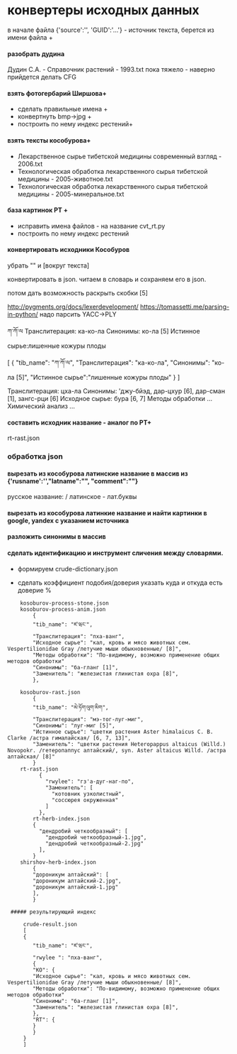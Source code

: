 # конвертеры исходных данных
в начале файла {'source':'', 'GUID':'...'} - источник текста, берется из имени файла +

#### разобрать дудина 
Дудин С.А. - Справочник растений - 1993.txt
пока тяжело - наверно прийдется делать CFG

#### взять фотогербарий Ширшова+
* сделать правильные имена +
* конвертнуть  bmp->jpg +
* построить по нему индекс рестений+

#### взять тексты кособурова+
* Лекарственное сырье тибетской медицины современный взгляд - 2006.txt
* Технологическая обработка лекарственного сырья тибетской медицины - 2005-животное.txt
* Технологическая обработка лекарственного сырья тибетской медицины - 2005-минеральное.txt

#### база картинок  РТ +
* исправить имена файлов - на название cvt_rt.py 
* построить по нему индекс рестений

#### конвертировать исходники Кособуров
убрать "" и [вокруг текста]

конвертировать в json. читаем в словарь и сохраняем его в json. 

потом дать возможность раскрыть скобки [5]

http://pygments.org/docs/lexerdevelopment/
https://tomassetti.me/parsing-in-python/
надо парсить YACC->PLY


ཀ་ཀོ་ལ
Транслитерация: ка-ко-ла
Синонимы: ко-ла [5]
Истинное сырье:лишенные кожуры плоды

[
{
"tib_name": "ཀ་ཀོ་ལ",
"Транслитерация": "ка-ко-ла",
"Синонимы": "ко-ла [5]",
"Истинное сырье":"лишенные кожуры плоды" 
}
] 

Транслитерация: цха-ла
Синонимы: 'джу-бйэд, дар-цхур [6], дар-сман [1], зангс-рци [6]
Исходное сырье: бура [6, 7]
Методы обработки
...
Химический анализ
...

#### составить исходник название - аналог по РТ+
rt-rast.json

### обработка json

#### вырезать из кособурова латинские название в массив из {'rusname':'',"latname":"", "comment":""}
русское название: /  латинское - лат.буквы 

#### вырезать из кособурова латинкие название и найти картинки в google, yandex с указанием источника

#### разложить синонимы в массив
#### сделать идентификацию и инструмент сличения между словарями. 
* формируем  crude-dictionary.json
- сделать коэффициент подобия/доверия указать куда и откуда есть доверие %
```   
    kosoburov-process-stone.json  
    kosoburov-process-anim.json   
        {
        "tib_name": "ཛ་ཝང་",
        "Транслитерация": "пха-ванг",
        "Исходное сырье": "кал, кровь и мясо животных сем. Vespertilionidae Gray /летучие мыши обыкновенные/ [8]",
        "Методы обработки": "По-видимому, возможно применение общих методов обработки"
        "Синонимы": "ба-гланг [1]",
        "Заменитель": "железистая глинистая охра [8]",
        },
        
    kosoburov-rast.json  
        {
        "tib_name": "མེ་ཏོག་ལུག་མིག",
        "Транслитерация": "мэ-тог-луг-миг",
        "Синонимы": "луг-миг [5]",
        "Истинное сырье": "цветки растения Aster himalaicus C. B. Clarke /астра гималайская/ [6, 7, 13]",
        "Заменитель": "цветки растения Heteropappus altaicus (Willd.) Novopokr. /гетеропаппус алтайский/, syn. Aster altaicus Willd. /астра алтайская/ [8]"
        }
    rt-rast.json
          {
            "rwylee": "гз'а-дуг-наг-по",
            "Заменитель": [
              "котовник узколистный",
              "соссюрея окруженная"
            ]
          },
        rt-herb-index.json
        {
          "дендробий четкообразный": [
            "дендробий четкообразный-1.jpg",
            "дендробий четкообразный-2.jpg"
          ],
        }   
    shirshov-herb-index.json
        {
        "дороникум алтайский": [
        "дороникум алтайский-2.jpg",
        "дороникум алтайский-1.jpg"
        ],
        }
```        
     ##### результирующий индекс
```
     crude-result.json
     [
     {
        "tib_name": "ཛ་ཝང་",
        "rwylee ": "пха-ванг",
        {
        "KO": {
        "Исходное сырье": "кал, кровь и мясо животных сем. Vespertilionidae Gray /летучие мыши обыкновенные/ [8]",
        "Методы обработки": "По-видимому, возможно применение общих методов обработки"
        "Синонимы": "ба-гланг [1]",
        "Заменитель": "железистая глинистая охра [8]",
        },
        "RT": {
        }
        }
     }
     ]
```
